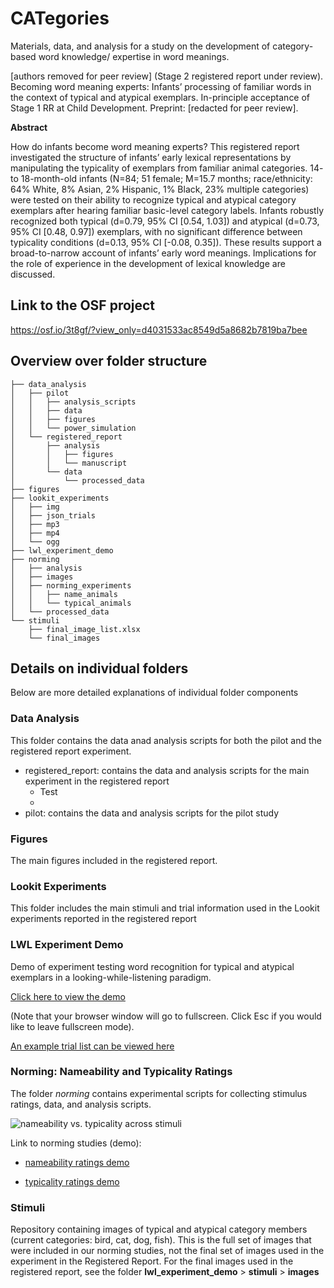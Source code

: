 # CATegories
Materials, data, and analysis for a study on the development of category-based word knowledge/ expertise in word meanings.

[authors removed for peer review] (Stage 2 registered report under review). Becoming word meaning experts: Infants’ processing of familiar words in the context of typical and atypical exemplars. In-principle acceptance of Stage 1 RR at Child Development. Preprint: [redacted for peer review].

**Abstract**

How do infants become word meaning experts? This registered report investigated the structure of infants’ early lexical representations by manipulating the typicality of exemplars from familiar animal categories. 14- to 18-month-old infants (N=84; 51 female; M=15.7 months; race/ethnicity: 64% White, 8% Asian, 2% Hispanic, 1% Black, 23% multiple categories) were tested on their ability to recognize typical and atypical category exemplars after hearing familiar basic-level category labels. Infants robustly recognized both typical (d=0.79, 95% CI [0.54, 1.03]) and atypical (d=0.73, 95% CI [0.48, 0.97]) exemplars, with no significant difference between typicality conditions (d=0.13, 95% CI [-0.08, 0.35]). These results support a broad-to-narrow account of infants’ early word meanings. Implications for the role of experience in the development of lexical knowledge are discussed.

## Link to the OSF project

https://osf.io/3t8gf/?view_only=d4031533ac8549d5a8682b7819ba7bee

## Overview over folder structure

```
├── data_analysis
│   ├── pilot
│   │   ├── analysis_scripts
│   │   ├── data
│   │   ├── figures
│   │   └── power_simulation
│   └── registered_report
│       ├── analysis
│       │   ├── figures
│       │   └── manuscript
│       └── data
│           └── processed_data
├── figures
├── lookit_experiments
│   ├── img
│   ├── json_trials
│   ├── mp3
│   ├── mp4
│   └── ogg
├── lwl_experiment_demo
├── norming
│   ├── analysis
│   ├── images
│   ├── norming_experiments
│   │   ├── name_animals
│   │   └── typical_animals
│   └── processed_data
└── stimuli
    ├── final_image_list.xlsx
    └── final_images
```

## Details on individual folders

Below are more detailed explanations of individual folder components

### Data Analysis

This folder contains the data anad analysis scripts for both the pilot and the registered report experiment.

* registered_report: contains the data and analysis scripts for the main experiment in the registered report
  - Test
  -
* pilot: contains the data and analysis scripts for the pilot study

  

### Figures

The main figures included in the registered report.

### Lookit Experiments

This folder includes the main stimuli and trial information used in the Lookit experiments reported in the registered report

### LWL Experiment Demo

Demo of experiment testing word recognition for typical and atypical exemplars in a looking-while-listening paradigm.

[Click here to view the demo](https://mzettersten.github.io/lwl_typ_animals/lwl_experiment_demo/index.html) 

(Note that your  browser window will go to fullscreen. Click Esc if you would like to leave fullscreen mode).

[An example trial list can be viewed here](https://docs.google.com/spreadsheets/d/1pub4ZIhPw9XYxMUPjyrj3eIku_YdQ1TYmEu8WPwyiDw/edit?usp=sharing)

### Norming: Nameability and Typicality Ratings

The folder *norming* contains experimental scripts for collecting stimulus ratings, data, and analysis scripts.

![nameability vs. typicality across stimuli](https://github.com/mzettersten/lwl_typ_animals/blob/master/norming/analysis/figures/naming_vs_typicality.jpg)

Link to norming studies (demo):

- [nameability ratings demo](https://mzettersten.github.io/lwl_typ_animals/norming/norming_experiments/name_animals/name_animals.html)

- [typicality ratings demo](https://mzettersten.github.io/lwl_typ_animals/norming/norming_experiments/typical_animals/typical_animals.html)

### Stimuli

Repository containing images of typical and atypical category members (current categories: bird, cat, dog, fish). This is the full set of images that were included in our norming studies, not the final set of images used in the experiment in the Registered Report. For the final images used in the registered report, see the folder **lwl_experiment_demo** > **stimuli** > **images**
